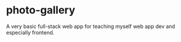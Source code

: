 # photo-gallery

A very basic full-stack web app for teaching myself web app dev and especially frontend.
